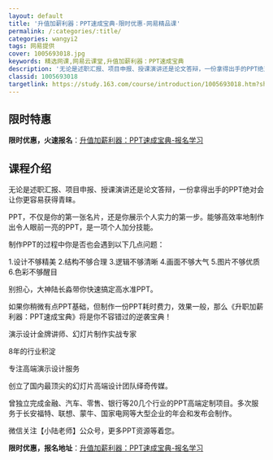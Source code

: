 ```yaml
---
layout: default
title: '升值加薪利器：PPT速成宝典-限时优惠-网易精品课'
permalink: /:categories/:title/
categories: wangyi2
tags: 网易提供
cover: 1005693018.jpg
keywords: 精选网课,网易云课堂,升值加薪利器：PPT速成宝典
description: '无论是述职汇报、项目申报、授课演讲还是论文答辩，一份拿得出手的PPT绝对会让你更容易获得青睐。PPT，不仅是你的第一张名'
classid: 1005693018
targetlink: https://study.163.com/course/introduction/1005693018.htm?share=1&shareId=1025206652&utm_campaign=share&utm_medium=iphoneShare&utm_source=&utm_u=1025206652
---
```


## 限时特惠

**限时优惠，火速报名**：[升值加薪利器：PPT速成宝典-报名学习](https://study.163.com/course/introduction/1005693018.htm?share=1&shareId=1025206652&utm_campaign=share&utm_medium=iphoneShare&utm_source=&utm_u=1025206652)

## 课程介绍

无论是述职汇报、项目申报、授课演讲还是论文答辩，一份拿得出手的PPT绝对会让你更容易获得青睐。

PPT，不仅是你的第一张名片，还是你展示个人实力的第一步。能够高效率地制作出令人眼前一亮的PPT，是一项个人加分技能。

制作PPT的过程中你是否也会遇到以下几点问题：

1.设计不够精美  2.结构不够合理  3.逻辑不够清晰  4.画面不够大气  5.图片不够优质  6.色彩不够醒目



别担心，大神陆长淼带你快速搞定高水准PPT。

如果你稍微有点PPT基础，但制作一份PPT耗时费力，效果一般，那么《升职加薪利器：PPT速成宝典》将是你不容错过的逆袭宝典！



演示设计金牌讲师、幻灯片制作实战专家

8年的行业积淀

专注高端演示设计服务

创立了国内最顶尖的幻灯片高端设计团队绎奇传媒。

曾独立完成金融、汽车、零售、银行等20几个行业的PPT高端定制项目。多次服务于长安福特、联想、蒙牛、国家电网等大型企业的年会和发布会制作。



微信关注【小陆老师】公众号，更多PPT资源等着您。

**限时优惠，报名地址**：[升值加薪利器：PPT速成宝典-报名学习](https://study.163.com/course/introduction/1005693018.htm?share=1&shareId=1025206652&utm_campaign=share&utm_medium=iphoneShare&utm_source=&utm_u=1025206652)

